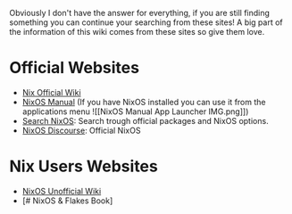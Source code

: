 Obviously I don't have the answer for everything, if you are still finding something you can continue your searching from these sites!
A big part of the information of this wiki comes from these sites so give them love.
# Official Websites
- [Nix Official Wiki](https://nix.dev/)
- [NixOS Manual](https://nixos.org/manual/nixos/stable/) (If you have NixOS installed you can use it from the applications menu ![[NixOS Manual App Launcher IMG.png]])
- [Search NixOS](https://search.nixos.org): Search trough official packages and NixOS options.
- [NixOS Discourse](https://discourse.nixos.org/): Official NixOS 
# Nix Users Websites
- [NixOS Unofficial Wiki](https://nixos.wiki/wiki/Main_Page)
- [# NixOS & Flakes Book]